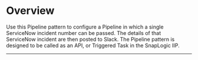 # Overview

Use this Pipeline pattern to configure a Pipeline in which a single ServiceNow incident number can be  passed. The details of that ServiceNow incident are then posted to Slack. The Pipeline pattern is designed to be called as an API, or Triggered Task in the SnapLogic IIP.



****



